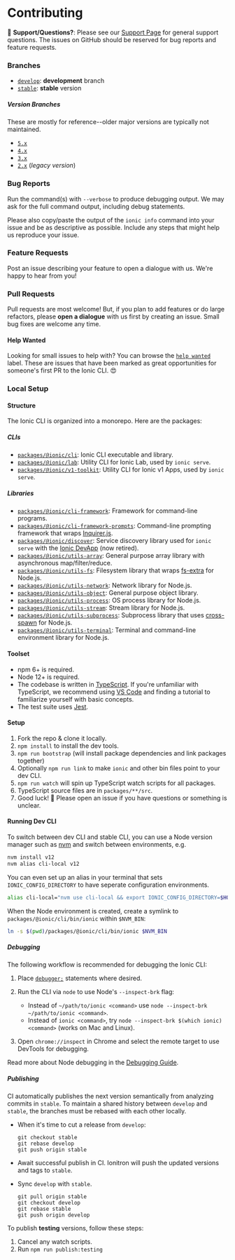 # Contributing

:mega: **Support/Questions?**: Please see our [Support
Page](https://ionicframework.com/support) for general support questions. The
issues on GitHub should be reserved for bug reports and feature requests.

### Branches

* [`develop`](https://github.com/ionic-team/ionic-cli/tree/develop): **development** branch
* [`stable`](https://github.com/ionic-team/ionic-cli/tree/stable): **stable** version

##### Version Branches

These are mostly for reference--older major versions are typically not maintained.

* [`5.x`](https://github.com/ionic-team/ionic-cli/tree/5.x)
* [`4.x`](https://github.com/ionic-team/ionic-cli/tree/4.x)
* [`3.x`](https://github.com/ionic-team/ionic-cli/tree/3.x)
* [`2.x`](https://github.com/ionic-team/ionic-cli/tree/2.x) (*legacy version*)

### Bug Reports

Run the command(s) with `--verbose` to produce debugging output. We may ask for
the full command output, including debug statements.

Please also copy/paste the output of the `ionic info` command into your issue
and be as descriptive as possible. Include any steps that might help us
reproduce your issue.

### Feature Requests

Post an issue describing your feature to open a dialogue with us. We're happy
to hear from you!

### Pull Requests

Pull requests are most welcome! But, if you plan to add features or do large
refactors, please **open a dialogue** with us first by creating an issue. Small
bug fixes are welcome any time.

#### Help Wanted

Looking for small issues to help with? You can browse the [`help
wanted`](https://github.com/ionic-team/ionic-cli/labels/help%20wanted) label.
These are issues that have been marked as great opportunities for someone's
first PR to the Ionic CLI. :heart_eyes:

### Local Setup

#### Structure

The Ionic CLI is organized into a monorepo. Here are the packages:

##### CLIs

* [`packages/@ionic/cli`](https://github.com/ionic-team/ionic-cli/tree/develop/packages/%40ionic/cli): Ionic CLI executable and library.
* [`packages/@ionic/lab`](https://github.com/ionic-team/ionic-cli/tree/develop/packages/%40ionic/lab): Utility CLI for Ionic Lab, used by `ionic serve`.
* [`packages/@ionic/v1-toolkit`](https://github.com/ionic-team/ionic-cli/tree/develop/packages/%40ionic/v1-toolkit): Utility CLI for Ionic v1 Apps, used by `ionic serve`.

##### Libraries

* [`packages/@ionic/cli-framework`](https://github.com/ionic-team/ionic-cli/tree/develop/packages/%40ionic/cli-framework): Framework for command-line programs.
* [`packages/@ionic/cli-framework-prompts`](https://github.com/ionic-team/ionic-cli/tree/develop/packages/%40ionic/cli-framework-prompts): Command-line prompting framework that wraps [Inquirer.js](https://github.com/SBoudrias/Inquirer.js).
* [`packages/@ionic/discover`](https://github.com/ionic-team/ionic-cli/tree/develop/packages/%40ionic/discover): Service discovery library used for `ionic serve` with the [Ionic DevApp](https://ionicframework.com/docs/appflow/devapp/) (now retired).
* [`packages/@ionic/utils-array`](https://github.com/ionic-team/ionic-cli/tree/develop/packages/%40ionic/utils-array): General purpose array library with asynchronous map/filter/reduce.
* [`packages/@ionic/utils-fs`](https://github.com/ionic-team/ionic-cli/tree/develop/packages/%40ionic/utils-fs): Filesystem library that wraps [fs-extra](https://github.com/jprichardson/node-fs-extra) for Node.js.
* [`packages/@ionic/utils-network`](https://github.com/ionic-team/ionic-cli/tree/develop/packages/%40ionic/utils-network): Network library for Node.js.
* [`packages/@ionic/utils-object`](https://github.com/ionic-team/ionic-cli/tree/develop/packages/%40ionic/utils-object): General purpose object library.
* [`packages/@ionic/utils-process`](https://github.com/ionic-team/ionic-cli/tree/develop/packages/%40ionic/utils-process): OS process library for Node.js.
* [`packages/@ionic/utils-stream`](https://github.com/ionic-team/ionic-cli/tree/develop/packages/%40ionic/utils-stream): Stream library for Node.js.
* [`packages/@ionic/utils-subprocess`](https://github.com/ionic-team/ionic-cli/tree/develop/packages/%40ionic/utils-subprocess): Subprocess library that uses [cross-spawn](https://github.com/moxystudio/node-cross-spawn) for Node.js.
* [`packages/@ionic/utils-terminal`](https://github.com/ionic-team/ionic-cli/tree/develop/packages/%40ionic/utils-terminal): Terminal and command-line environment library for Node.js.

#### Toolset

* npm 6+ is required.
* Node 12+ is required.
* The codebase is written in [TypeScript](https://www.typescriptlang.org/). If
  you're unfamiliar with TypeScript, we recommend using [VS
  Code](https://code.visualstudio.com/) and finding a tutorial to familiarize
  yourself with basic concepts.
* The test suite uses [Jest](https://facebook.github.io/jest/).

#### Setup

1. Fork the repo & clone it locally.
1. `npm install` to install the dev tools.
1. `npm run bootstrap` (will install package dependencies and link packages
   together)
1. Optionally `npm run link` to make `ionic` and other bin files point to your
   dev CLI.
1. `npm run watch` will spin up TypeScript watch scripts for all packages.
1. TypeScript source files are in `packages/**/src`.
1. Good luck! :muscle: Please open an issue if you have questions or something
   is unclear.

#### Running Dev CLI

To switch between dev CLI and stable CLI, you can use a Node version manager
such as [nvm](https://github.com/creationix/nvm) and switch between
environments, e.g.

```bash
nvm install v12
nvm alias cli-local v12
```

You can even set up an alias in your terminal that sets `IONIC_CONFIG_DIRECTORY`
to have seperate configuration environments.

```bash
alias cli-local="nvm use cli-local && export IONIC_CONFIG_DIRECTORY=$HOME/.ionic/cli-local"
```

When the Node environment is created, create a symlink to `packages/@ionic/cli/bin/ionic` within `$NVM_BIN`:

```bash
ln -s $(pwd)/packages/@ionic/cli/bin/ionic $NVM_BIN
```

##### Debugging

The following workflow is recommended for debugging the Ionic CLI:

1. Place
   [`debugger;`](https://developer.mozilla.org/en-US/docs/Web/JavaScript/Reference/Statements/debugger)
   statements where desired.
1. Run the CLI via `node` to use Node's `--inspect-brk` flag:

    * Instead of `~/path/to/ionic <command>` use `node --inspect-brk
      ~/path/to/ionic <command>`.
    * Instead of `ionic <command>`, try `node --inspect-brk $(which ionic)
      <command>` (works on Mac and Linux).

1. Open `chrome://inspect` in Chrome and select the remote target to use
   DevTools for debugging.

Read more about Node debugging in the [Debugging
Guide](https://nodejs.org/en/docs/guides/debugging-getting-started/).

##### Publishing

CI automatically publishes the next version semantically from analyzing commits in `stable`. To maintain a shared history between `develop` and `stable`, the branches must be rebased with each other locally.

* When it's time to cut a release from `develop`:

    ```
    git checkout stable
    git rebase develop
    git push origin stable
    ```

* Await successful publish in CI. Ionitron will push the updated versions and tags to `stable`.
* Sync `develop` with `stable`.

  ```
  git pull origin stable
  git checkout develop
  git rebase stable
  git push origin develop
  ```

To publish **testing** versions, follow these steps:

1. Cancel any watch scripts.
1. Run `npm run publish:testing`
